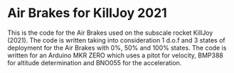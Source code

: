 # Air  Brakes for KillJoy 2021

This is the code for the Air Brakes used on the subscale rocket KillJoy (2021). The code is written taking into consideration 1 d.o.f and 3 states of deployment for the Air Brakes with 0%, 50% and 100% states. The code is written for an Arduino MKR ZERO which uses a pitot for velocity, BMP388 for altitude determination and BNO055 for the acceleration.
